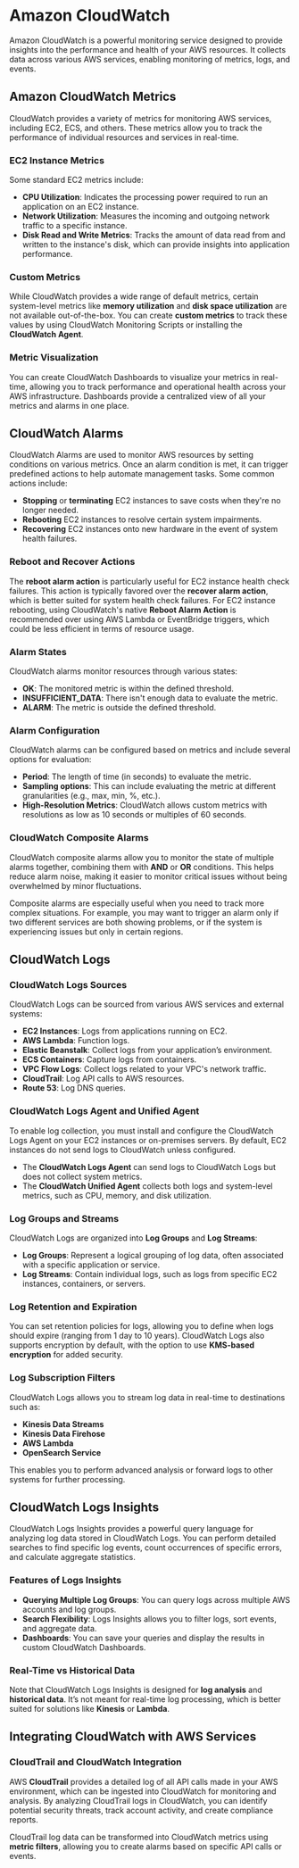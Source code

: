 # Amazon CloudWatch

Amazon CloudWatch is a powerful monitoring service designed to provide insights into the performance and health of your AWS resources. It collects data across various AWS services, enabling monitoring of metrics, logs, and events. 

## Amazon CloudWatch Metrics

CloudWatch provides a variety of metrics for monitoring AWS services, including EC2, ECS, and others. These metrics allow you to track the performance of individual resources and services in real-time.

### EC2 Instance Metrics
Some standard EC2 metrics include:
- **CPU Utilization**: Indicates the processing power required to run an application on an EC2 instance.
- **Network Utilization**: Measures the incoming and outgoing network traffic to a specific instance.
- **Disk Read and Write Metrics**: Tracks the amount of data read from and written to the instance's disk, which can provide insights into application performance.

### Custom Metrics
While CloudWatch provides a wide range of default metrics, certain system-level metrics like **memory utilization** and **disk space utilization** are not available out-of-the-box. You can create **custom metrics** to track these values by using CloudWatch Monitoring Scripts or installing the **CloudWatch Agent**.

### Metric Visualization
You can create CloudWatch Dashboards to visualize your metrics in real-time, allowing you to track performance and operational health across your AWS infrastructure. Dashboards provide a centralized view of all your metrics and alarms in one place.

## CloudWatch Alarms

CloudWatch Alarms are used to monitor AWS resources by setting conditions on various metrics. Once an alarm condition is met, it can trigger predefined actions to help automate management tasks. Some common actions include:

- **Stopping** or **terminating** EC2 instances to save costs when they're no longer needed.
- **Rebooting** EC2 instances to resolve certain system impairments.
- **Recovering** EC2 instances onto new hardware in the event of system health failures.

### Reboot and Recover Actions
The **reboot alarm action** is particularly useful for EC2 instance health check failures. This action is typically favored over the **recover alarm action**, which is better suited for system health check failures. For EC2 instance rebooting, using CloudWatch's native **Reboot Alarm Action** is recommended over using AWS Lambda or EventBridge triggers, which could be less efficient in terms of resource usage.

### Alarm States
CloudWatch alarms monitor resources through various states:
- **OK**: The monitored metric is within the defined threshold.
- **INSUFFICIENT_DATA**: There isn't enough data to evaluate the metric.
- **ALARM**: The metric is outside the defined threshold.

### Alarm Configuration
CloudWatch alarms can be configured based on metrics and include several options for evaluation:
- **Period**: The length of time (in seconds) to evaluate the metric.
- **Sampling options**: This can include evaluating the metric at different granularities (e.g., max, min, %, etc.).
- **High-Resolution Metrics**: CloudWatch allows custom metrics with resolutions as low as 10 seconds or multiples of 60 seconds.

### CloudWatch Composite Alarms

CloudWatch composite alarms allow you to monitor the state of multiple alarms together, combining them with **AND** or **OR** conditions. This helps reduce alarm noise, making it easier to monitor critical issues without being overwhelmed by minor fluctuations.

Composite alarms are especially useful when you need to track more complex situations. For example, you may want to trigger an alarm only if two different services are both showing problems, or if the system is experiencing issues but only in certain regions.

## CloudWatch Logs

### CloudWatch Logs Sources

CloudWatch Logs can be sourced from various AWS services and external systems:
- **EC2 Instances**: Logs from applications running on EC2.
- **AWS Lambda**: Function logs.
- **Elastic Beanstalk**: Collect logs from your application’s environment.
- **ECS Containers**: Capture logs from containers.
- **VPC Flow Logs**: Collect logs related to your VPC's network traffic.
- **CloudTrail**: Log API calls to AWS resources.
- **Route 53**: Log DNS queries.

### CloudWatch Logs Agent and Unified Agent
To enable log collection, you must install and configure the CloudWatch Logs Agent on your EC2 instances or on-premises servers. By default, EC2 instances do not send logs to CloudWatch unless configured.

- The **CloudWatch Logs Agent** can send logs to CloudWatch Logs but does not collect system metrics.
- The **CloudWatch Unified Agent** collects both logs and system-level metrics, such as CPU, memory, and disk utilization.

### Log Groups and Streams
CloudWatch Logs are organized into **Log Groups** and **Log Streams**:
- **Log Groups**: Represent a logical grouping of log data, often associated with a specific application or service.
- **Log Streams**: Contain individual logs, such as logs from specific EC2 instances, containers, or servers.

### Log Retention and Expiration
You can set retention policies for logs, allowing you to define when logs should expire (ranging from 1 day to 10 years). CloudWatch Logs also supports encryption by default, with the option to use **KMS-based encryption** for added security.

### Log Subscription Filters
CloudWatch Logs allows you to stream log data in real-time to destinations such as:
- **Kinesis Data Streams**
- **Kinesis Data Firehose**
- **AWS Lambda**
- **OpenSearch Service**

This enables you to perform advanced analysis or forward logs to other systems for further processing.

## CloudWatch Logs Insights

CloudWatch Logs Insights provides a powerful query language for analyzing log data stored in CloudWatch Logs. You can perform detailed searches to find specific log events, count occurrences of specific errors, and calculate aggregate statistics.

### Features of Logs Insights
- **Querying Multiple Log Groups**: You can query logs across multiple AWS accounts and log groups.
- **Search Flexibility**: Logs Insights allows you to filter logs, sort events, and aggregate data.
- **Dashboards**: You can save your queries and display the results in custom CloudWatch Dashboards.

### Real-Time vs Historical Data
Note that CloudWatch Logs Insights is designed for **log analysis** and **historical data**. It’s not meant for real-time log processing, which is better suited for solutions like **Kinesis** or **Lambda**.

## Integrating CloudWatch with AWS Services

### CloudTrail and CloudWatch Integration
AWS **CloudTrail** provides a detailed log of all API calls made in your AWS environment, which can be ingested into CloudWatch for monitoring and analysis. By analyzing CloudTrail logs in CloudWatch, you can identify potential security threats, track account activity, and create compliance reports.

CloudTrail log data can be transformed into CloudWatch metrics using **metric filters**, allowing you to create alarms based on specific API calls or events.
